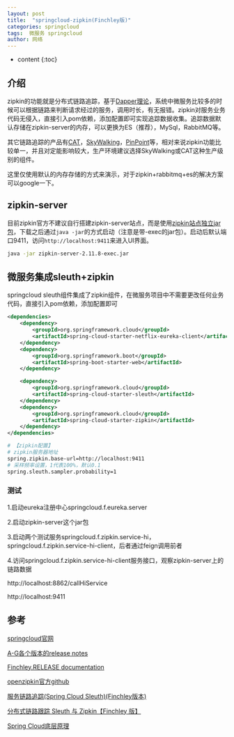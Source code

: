 ```yaml
---
layout: post
title:  "springcloud-zipkin(Finchley版)"
categories: springcloud
tags:  微服务 springcloud
author: 网络
---
```


* content
{:toc}









## 介绍

zipkin的功能就是分布式链路追踪，基于[Dapper理论](http://bigbully.github.io/Dapper-translation/)，系统中微服务比较多的时候可以根据链路来判断请求经过的服务，调用时长，有无报错。zipkin对服务业务代码无侵入，直接引入pom依赖，添加配置即可实现追踪数据收集。追踪数据默认存储在zipkin-server的内存，可以更换为ES（推荐），MySql，RabbitMQ等。

其它链路追踪的产品有[CAT](https://github.com/dianping/cat)，[SkyWalking](https://github.com/apache/skywalking)，[PinPoint](https://github.com/naver/pinpoint)等，相对来说zipkin功能比较单一，并且对定能影响较大，生产环境建议选择SkyWalking或CAT这种生产级别的组件。

这里仅使用默认的内存存储的方式来演示，对于zipkin+rabbitmq+es的解决方案可以google一下。

## zipkin-server

目前zipkin官方不建议自行搭建zipkin-server站点，而是使用[zipkin站点独立jar包](https://dl.bintray.com/openzipkin/maven/io/zipkin/java/zipkin-server/)，下载之后通过`java -jar`的方式启动（注意是带-exec的jar包）。启动后默认端口9411，访问`http://localhost:9411`来进入UI界面。

```bash
java -jar zipkin-server-2.11.8-exec.jar
```

## 微服务集成sleuth+zipkin

springcloud sleuth组件集成了zipkin组件，在微服务项目中不需要更改任何业务代码，直接引入pom依赖，添加配置即可

```xml
<dependencies>
    <dependency>
        <groupId>org.springframework.cloud</groupId>
        <artifactId>spring-cloud-starter-netflix-eureka-client</artifactId>
    </dependency>
    <dependency>
        <groupId>org.springframework.boot</groupId>
        <artifactId>spring-boot-starter-web</artifactId>
    </dependency>

    <dependency>
        <groupId>org.springframework.cloud</groupId>
        <artifactId>spring-cloud-starter-sleuth</artifactId>
    </dependency>
    <dependency>
        <groupId>org.springframework.cloud</groupId>
        <artifactId>spring-cloud-starter-zipkin</artifactId>
    </dependency>
</dependencies>
```

```bash
# 【zipkin配置】
# zipkin服务器地址
spring.zipkin.base-url=http://localhost:9411
# 采样频率设置，1代表100%，默认0.1
spring.sleuth.sampler.probability=1
```

### 测试

1.启动eureka注册中心springcloud.f.eureka.server

2.启动zipkin-server这个jar包

3.启动两个测试服务springcloud.f.zipkin.service-hi，springcloud.f.zipkin.service-hi-client，后者通过feign调用前者

4.访问springcloud.f.zipkin.service-hi-client服务接口，观察zipkin-server上的链路数据

http://localhost:8862/callHiService

http://localhost:9411

## 参考

[springcloud官网](https://spring.io/projects/spring-cloud)

[A-G各个版本的release notes](https://github.com/spring-projects/spring-cloud/wiki)

[Finchley.RELEASE documentation](https://cloud.spring.io/spring-cloud-static/Finchley.RELEASE/single/spring-cloud.html)

[openzipkin官方github](https://github.com/openzipkin/zipkin)

[服务链路追踪(Spring Cloud Sleuth)(Finchley版本)](https://blog.csdn.net/forezp/article/details/81041078)

[分布式链路跟踪 Sleuth 与 Zipkin【Finchley 版】](https://windmt.com/2018/04/24/spring-cloud-12-sleuth-zipkin/)

[Spring Cloud底层原理](http://www.imooc.com/article/283843)
